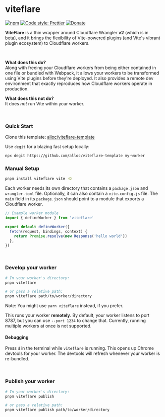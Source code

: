 # viteflare

[![npm](https://img.shields.io/npm/v/viteflare.svg)](https://www.npmjs.com/package/viteflare)
[![Code style: Prettier](https://img.shields.io/badge/code_style-prettier-ff69b4.svg)](https://github.com/prettier/prettier)
[![Donate](https://img.shields.io/badge/Donate-PayPal-green.svg)](https://paypal.me/alecdotbiz)

**ViteFlare** is a thin wrapper around Cloudflare Wrangler **v2** (which is in beta), and it brings the flexibility of Vite-powered plugins (and Vite's vibrant plugin ecosystem) to Cloudflare workers.

&nbsp;

**What does this do?**  
Along with freeing your Cloudflare workers from being either contained in one file or bundled with Webpack, it allows your workers to be transformed using Vite plugins before they're deployed. It also provides a remote dev environment that exactly reproduces how Cloudflare workers operate in production.

**What does this not do?**  
It does _not_ run Vite within your worker.

&nbsp;

### Quick Start

Clone this template: [alloc/viteflare-template](https://github.com/alloc/viteflare-template)

Use `degit` for a blazing fast setup locally:

```sh
npx degit https://github.com/alloc/viteflare-template my-worker
```

### Manual Setup

```sh
pnpm install viteflare vite -D
```

Each worker needs its own directory that contains a `package.json` and `wrangler.toml` file. Optionally, it can also contain a `vite.config.js` file. The `main` field in its `package.json` should point to a module that exports a Cloudflare worker.

```ts
// Example worker module
import { defineWorker } from 'viteflare'

export default defineWorker({
  fetch(request, bindings, context) {
    return Promise.resolve(new Response('hello world'))
  },
})
```

&nbsp;

### Develop your worker

```sh
# In your worker's directory:
pnpm viteflare

# or pass a relative path:
pnpm viteflare path/to/worker/directory
```

Note: You might use `yarn viteflare` instead, if you prefer.

This runs your worker **remotely**. By default, your worker listens to port 8787, but you can use `--port 1234` to change that. Currently, running multiple workers at once is not supported.

#### Debugging

Press `d` in the terminal while `viteflare` is running. This opens up Chrome devtools for your worker. The devtools will refresh whenever your worker is re-bundled.

&nbsp;

### Publish your worker

```sh
# In your worker's directory:
pnpm viteflare publish

# or pass a relative path:
pnpm viteflare publish path/to/worker/directory
```
